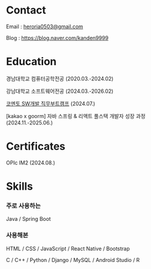 # Contact

Email : heroria0503@gmail.com

Blog : https://blog.naver.com/kanden9999

# Education

경남대학교 컴퓨터공학전공 (2020.03.-2024.02)

강남대학교 소프트웨어전공 (2024.03.-2026.02)

[코멘토 SW개발 직무부트캠프](https://blog.naver.com/kanden9999/223573949073) (2024.07.)

[kakao x goorm] 자바 스프링 & 리액트 풀스택 개발자 성장 과정 (2024.11.-2025.06.)

# Certificates

OPIc IM2 (2024.08.)

# Skills

### 주로 사용하는

Java / Spring Boot

### 사용해본

HTML / CSS / JavaScript / React Native / Bootstrap

C / C++ / Python / Django / MySQL / Android Studio / R
